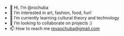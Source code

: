 - 👋 Hi, I’m @rochuba
- 👀 I’m interested in art, fashion, food, fun! 
- 🌱 I’m currently learning cultural theory and technology
- 💞️ I’m looking to collaborate on projects :)
- 📫 How to reach me revaochuba@gmail.com

<!---
rochuba/rochuba is a ✨ special ✨ repository because its `README.md` (this file) appears on your GitHub profile.
You can click the Preview link to take a look at your changes.
--->
